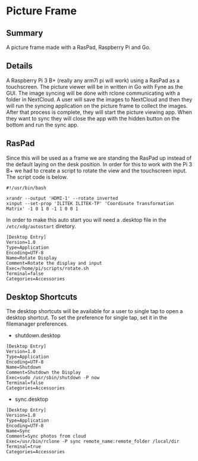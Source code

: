 # Picture Frame

## Summary

A picture frame made with a RasPad, Raspberry Pi and Go.

## Details

A Raspberry Pi 3 B+ (really any arm7l pi will work) using a RasPad as a touchscreen. The picture viewer will be in written in Go with Fyne as the GUI. The image syncing will be done with rclone communicating with a folder in NextCloud. A user will save the images to NextCloud and then they will run the syncing application on the picture frame to collect the images. After that process is complete, they will start the picture viewing app. When they want to sync they will close the app with the hidden button on the bottom and run the sync app.

## RasPad

Since this will be used as a frame we are standing the RasPad up instead of the default laying on the desk position. In order for this to work with the Pi 3 B+ we had to create a script to rotate the view and the touchscreen input. The script code is below.
```
#!/usr/bin/bash

xrandr --output 'HDMI-1' --rotate inverted
xinput --set-prop 'ILITEK ILITEK-TP' 'Coordinate Transformation Matrix' -1 0 1 0 -1 1 0 0 1
```
In order to make this auto start you will need a .desktop file in the `/etc/xdg/autostart` diretory.
```
[Desktop Entry]
Version=1.0
Type=Application
Encoding=UTF-8
Name=Rotate Display
Comment=Rotate the display and input
Exec=/home/pi/scripts/rotate.sh
Terminal=false
Categories=Accessories
```

## Desktop Shortcuts

The desktop shortcuts will be available for a user to single tap to open a desktop shortcut. To set the preference for single tap, set it in the filemanager preferences.

* shutdown.desktop
```
[Desktop Entry]
Version=1.0
Type=Application
Encoding=UTF-8
Name=Shutdown
Comment=Shutdown the Display
Exec=sudo /usr/sbin/shutdown -P now
Terminal=false
Categories=Accessories
```

* sync.desktop
```
[Desktop Entry]
Version=1.0
Type=Application
Encoding=UTF-8
Name=Sync
Comment=Sync photos from cloud
Exec=/usr/bin/rclone -P sync remote_name:remote_folder /local/dir
Terminal=true
Categories=Accessories
```
